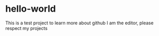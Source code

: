 # hello-world
This is a test project to learn more about github
I am the editor, please respect my projects
